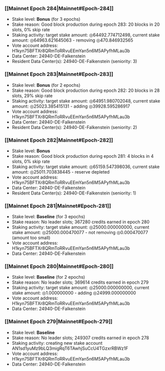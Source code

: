 ### [[Mainnet Epoch 284|Mainnet#Epoch-284]]
* Stake level: **Bonus** (for 3 epochs)
* Stake reason: Good block production during epoch 283: 20 blocks in 20 slots, 0% skip rate
* Staking activity: target stake amount: ◎64492.774712498, current stake amount: ◎64963.621645063 - removing ◎470.846932565
* Vote account address: H1kyn75BFTXr8QRmToRRvuEEmYan5n6M5APyfhMLau3b
* Data Center: 24940-DE-Falkenstein
* Resident Data Center(s): 24940-DE-Falkenstein (seniority: 3)
### [[Mainnet Epoch 283|Mainnet#Epoch-283]]
* Stake level: **Bonus** (for 2 epochs)
* Stake reason: Good block production during epoch 282: 20 blocks in 28 slots, 29% skip rate
* Staking activity: target stake amount: ◎64951.980702048, current stake amount: ◎25023.385415131 - adding ◎39928.595286917
* Vote account address: H1kyn75BFTXr8QRmToRRvuEEmYan5n6M5APyfhMLau3b
* Data Center: 24940-DE-Falkenstein
* Resident Data Center(s): 24940-DE-Falkenstein (seniority: 2)
### [[Mainnet Epoch 282|Mainnet#Epoch-282]]
* Stake level: **Bonus**
* Stake reason: Good block production during epoch 281: 4 blocks in 4 slots, 0% skip rate
* Staking activity: target stake amount: ◎65159.547398036, current stake amount: ◎25011.703838445 - reserve depleted
* Vote account address: H1kyn75BFTXr8QRmToRRvuEEmYan5n6M5APyfhMLau3b
* Data Center: 24940-DE-Falkenstein
* Resident Data Center(s): 24940-DE-Falkenstein (seniority: 1)
### [[Mainnet Epoch 281|Mainnet#Epoch-281]]
* Stake level: **Baseline** (for 3 epochs)
* Stake reason: No leader slots; 367280 credits earned in epoch 280
* Staking activity: target stake amount: ◎25000.000000000, current stake amount: ◎25000.000470077 - not removing ◎0.000470077 (amount too small)
* Vote account address: H1kyn75BFTXr8QRmToRRvuEEmYan5n6M5APyfhMLau3b
* Data Center: 24940-DE-Falkenstein
### [[Mainnet Epoch 280|Mainnet#Epoch-280]]
* Stake level: **Baseline** (for 2 epochs)
* Stake reason: No leader slots; 369614 credits earned in epoch 279
* Staking activity: target stake amount: ◎25000.000000000, current stake amount: ◎1.000000000 - adding ◎24999.000000000
* Vote account address: H1kyn75BFTXr8QRmToRRvuEEmYan5n6M5APyfhMLau3b
* Data Center: 24940-DE-Falkenstein
### [[Mainnet Epoch 279|Mainnet#Epoch-279]]
* Stake level: **Baseline**
* Stake reason: No leader slots; 249307 credits earned in epoch 278
* Staking activity: creating new stake account AN1sd1yuMz9bLQ3migRqT6TAwhjSuCcU4TGzxrRBWz1F
* Vote account address: H1kyn75BFTXr8QRmToRRvuEEmYan5n6M5APyfhMLau3b
* Data Center: 24940-DE-Falkenstein